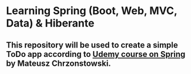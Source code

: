 Learning Spring (Boot, Web, MVC, Data) & Hiberante
===

## This repository will be used to create a simple ToDo app according to [Udemy course on Spring](https://www.udemy.com/course/spring-pl/) by Mateusz Chrzonstowski.
